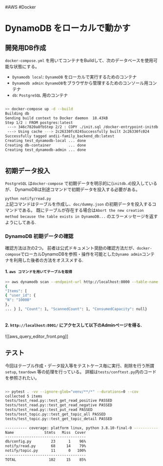 #AWS #Docker 

# DynamoDB をローカルで動かす
    
## 開発用DB作成  
  
`docker-compose.yml` を用いてコンテナをBuildして、次のデータベースを使用可能な状態にする。  
  
- `Dynamodb local`: `DynamoDB` をローカルで実行するためのコンテナ  
- `Dynamodb admin`: `DynamoDB`をブラウザから管理するためのコンソール用コンテナ  
- `db`: `PostgreSQL` 用のコンテナ  
  
```bash  
    
>> docker-compose up -d --build  
Building db  
Sending build context to Docker daemon  18.43kB  
Step 1/2 : FROM postgres:latest  
 ---> 346c7820a8fbStep 2/2 : COPY ./init.sql /docker-entrypoint-initdb.d/  
 ---> Using cache ---> 2c26330fc024Successfully built 2c26330fc024  
Successfully tagged andii-family_backend_db:latest  
Creating test_dynamodb-local ... done  
Creating db-container        ... done  
Creating test_dynamodb-admin ... done  
  
```  
  
## 初期データ投入  
  
`PostgreSQL` は`docker-compose` で初期データを明示的に(`initdb.d`)投入しているが、 DynamoDBは別途コマンドで初期データを投入する必要がある。  
  
`python notify/read.py`   
上記コマンドはテーブルを作成し、`doc/dummy.json` の初期データを投入するコマンドである。 
既にテーブルが存在する場合は`Abort the new creation method because the table exists in DynamoDB...` のエラーメッセージを返すようにしてある.    
  
### DynamoDB 初期データの確認  
  
確認方法は次の2つ。 前者は公式ドキュメント奨励の確認方法だが、`docker-compose`でローカルDynamoDBを参照・操作を可能とした`Dynamo admin`コンテナを利用した後者の方法をオススメする.  
  
#### 1. `aws コマンドを用いてテーブルを取得`
 ```bash  
>> aws dynamodb scan --endpoint-url http://localhost:8000 --table-name Read  
{  
 "Items": [  
 { "user_id": {  
 "N": "10000"  
 },  
 ... } ], "Count": 1, "ScannedCount": 1, "ConsumedCapacity": null}  
  
```  
  
#### 2. `http://localhost:8001/` にアクセスして以下のAdminページを得る.  
  
![[aws_query_editor_front.png]]
  
## テスト  
  
今回はテーブル作成・データ投入等をテストケース毎に実行、削除を行う所謂 `setup`, `teardown` 等の処理を行っている。 詳細は`tests/conftest.py`内のコードを参照されたい。  
  
```bash  
  
>> pytest . -vv --ignore-glob="venv/**/*" --durations=0 --cov  
collected 5 items   
tests/test_read.py::test_get_read_positive PASSED                                                                                                                                                   [ 20%]  
tests/test_read.py::test_get_read_negative PASSED                                                                                                                                                   [ 40%]  
tests/test_read.py::test_put_read PASSED                                                                                                                                                            [ 60%]  
tests/test_topic.py::test_get_topic_all PASSED                                                                                                                                                      [ 80%]  
tests/test_topic.py::test_get_topic_detail PASSED                                                                                                                                                   [100%]  
  
---------- coverage: platform linux, python 3.8.10-final-0 -----------  
Name              Stmts   Miss  Cover  
-------------------------------------  
db/config.py         23      1    96%  
notify/read.py       68     14    79%  
notify/topic.py      11      0   100%  
-------------------------------------  
TOTAL               102     15    85%  
  
  
```